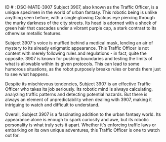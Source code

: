 ID # : DSC-MATE-3907
Subject 3907, also known as the Traffic Officer, is a unique specimen in the world of urban fantasy. This robotic being is unlike anything seen before, with a single glowing Cyclops eye piercing through the murky darkness of the city streets. Its head is adorned with a shock of green hair that cascades under a vibrant purple cap, a stark contrast to its otherwise metallic features. 

Subject 3907's voice is muffled behind a medical mask, lending an air of mystery to its already enigmatic appearance. This Traffic Officer is not content with merely following rules and regulations - in fact, quite the opposite. 3907 is known for pushing boundaries and testing the limits of what is allowable within its given protocols. This can lead to some humorous situations, as the robot purposely breaks rules or bends them just to see what happens. 

Despite its mischievous tendencies, Subject 3907 is an effective Traffic Officer who takes its job seriously. Its robotic mind is always calculating, analyzing traffic patterns and detecting potential hazards. But there is always an element of unpredictability when dealing with 3907, making it intriguing to watch and difficult to understand. 

Overall, Subject 3907 is a fascinating addition to the urban fantasy world. Its appearance alone is enough to spark curiosity and awe, but its robotic personality is what truly sets it apart. Whether it's enforcing traffic laws or embarking on its own unique adventures, this Traffic Officer is one to watch out for.